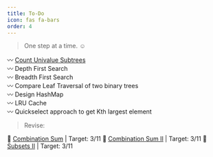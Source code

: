 ```yaml
---
title: To-Do
icon: fas fa-bars
order: 4
---
```


> One step at a time. :relaxed:

:wavy_dash: [Count Univalue Subtrees](https://leetcode.com/explore/learn/card/data-structure-tree/17/solve-problems-recursively/538/)  
:wavy_dash: Depth First Search  
:wavy_dash: Breadth First Search  
:wavy_dash: Compare Leaf Traversal of two binary trees  
:wavy_dash: Design HashMap  
:wavy_dash: LRU Cache  
:wavy_dash: Quickselect approach to get Kth largest element  

> Revise:  

:bookmark_tabs: [Combination Sum](https://leetcode.com/problems/combination-sum/) | Target: 3/11
:bookmark_tabs: [Combination Sum II](https://leetcode.com/problems/combination-sum/) | Target: 3/11
:bookmark_tabs: [Subsets II](https://leetcode.com/problems/subsets-ii/) | Target: 3/11
